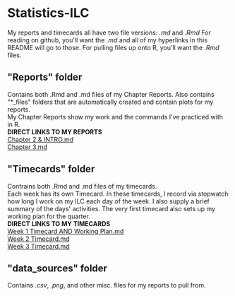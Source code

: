 # Statistics-ILC  

My reports and timecards all have two file versions: *.md* and *.Rmd*  For reading on github, you'll want the *.md* and all of my hyperlinks in this README will go to those.  For pulling files up onto R, you'll want the *.Rmd* files.

## "Reports" folder
Contains both .Rmd and .md files of my Chapter Reports.  Also contains "*_files" folders that are automatically created and contain plots for my reports.  
My Chapter Reports show my work and the commands I've practiced with in R.  
**DIRECT LINKS TO MY REPORTS**  
[Chapter 2 & INTRO.md](https://github.com/Nurrospody/SOURCE-Statistics-ILC/blob/master/Chapter%20Reports/Chapter-2-Report.md)   
[Chapter 3.md](https://github.com/Nurrospody/SOURCE-Statistics-ILC/blob/master/Chapter%20Reports/Chapter-3-Report.md)    

## "Timecards" folder
Contrains both .Rmd and .md files of my timecards.  
Each week has its own Timecard.  In these timecards, I record via stopwatch how long I work on my ILC each day of the week.  I also supply a brief summary of the days' activities.  The very first timecard also sets up my working plan for the quarter.  
**DIRECT LINKS TO MY TIMECARDS**  
[Week 1 Timecard AND Working Plan.md](https://github.com/Nurrospody/SOURCE-Statistics-ILC/blob/master/Timecards/Week-1-Timecard.md)    
[Week 2 Timecard.md](https://github.com/Nurrospody/SOURCE-Statistics-ILC/blob/master/Timecards/Week-2-Timecard.md)    
[Week 3 Timecard.md](https://github.com/Nurrospody/SOURCE-Statistics-ILC/blob/master/Timecards/Week-3-Timecard.md)    

## "data_sources" folder
Contains *.csv*, *.png*, and other misc. files for my reports to pull from.






